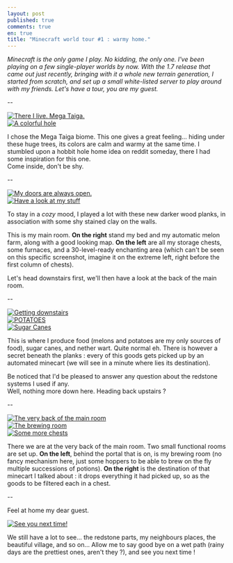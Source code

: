 ```yaml
---
layout: post
published: true
comments: true
en: true
title: "Minecraft world tour #1 : warmy home."
---
```

*Minecraft is the only game I play. No kidding, the only one. I've been playing on a few single-player worlds by now. With the 1.7 release that came out just recently, bringing with it a whole new terrain generation, I started from scratch, and set up a small white-listed server to play around with my friends. Let's have a tour, you are my guest.*

--

[![There I live. Mega Taiga.](http://up.schoewilliam.fr/images/2013-11-21_19.40.37.png)](http://up.schoewilliam.fr/images/2013-11-21_19.40.37.png)  
[![A colorful hole](http://up.schoewilliam.fr/images/2013-11-21_20.55.48.png)](http://up.schoewilliam.fr/images/2013-11-21_20.55.48.png)

I chose the Mega Taiga biome. This one gives a great feeling… hiding under these huge trees, its colors are calm and warmy at the same time. I stumbled upon a hobbit hole home idea on reddit someday, there I had some inspiration for this one.  
Come inside, don't be shy.

--

[![My doors are always open.](http://up.schoewilliam.fr/images/2013-11-21_20.56.02.png)](http://up.schoewilliam.fr/images/2013-11-21_20.56.02.png)  
[![Have a look at my stuff](http://up.schoewilliam.fr/images/2013-11-21_20.56.22.png)](http://up.schoewilliam.fr/images/2013-11-21_20.56.22.png)

To stay in a *cozy* mood, I played a lot with these new darker wood planks, in association with some shy stained clay on the walls.

This is my main room. **On the right** stand my bed and my automatic melon farm, along with a good looking map. **On the left** are all my storage chests, some furnaces, and a 30-level-ready enchanting area (which can't be seen on this specific screenshot, imagine it on the extreme left, right before the first column of chests).

Let's head downstairs first, we'll then have a look at the back of the main room.

--

[![Getting downstairs](http://up.schoewilliam.fr/images/2013-11-21_21.01.42.png)](http://up.schoewilliam.fr/images/2013-11-21_21.01.42.png)  
[![POTATOES](http://up.schoewilliam.fr/images/2013-11-21_21.01.53.png)](http://up.schoewilliam.fr/images/2013-11-21_21.01.53.png)  
[![Sugar Canes](http://up.schoewilliam.fr/images/2013-11-21_21.02.03.png)](http://up.schoewilliam.fr/images/2013-11-21_21.02.03.png)  

This is where I produce food (melons and potatoes are my only sources of food), sugar canes, and nether wart. Quite normal eh. There is however a secret beneath the planks : every of this goods gets picked up by an automated minecart (we will see in a minute where lies its destination).

Be noticed that I'd be pleased to answer any question about the redstone systems I used if any.  
Well, nothing more down here. Heading back upstairs ?

--

[![The very back of the main room](http://up.schoewilliam.fr/images/2013-11-21_21.01.03.png)](http://up.schoewilliam.fr/images/2013-11-21_21.01.03.png)  
[![The brewing room](http://up.schoewilliam.fr/images/2013-11-21_21.01.16.png)](http://up.schoewilliam.fr/images/2013-11-21_21.01.16.png)  
[![Some more chests](http://up.schoewilliam.fr/images/2013-11-21_21.01.07.png)](http://up.schoewilliam.fr/images/2013-11-21_21.01.07.png)

There we are at the very back of the main room. Two small functional rooms are set up. **On the left**, behind the portal that is on, is my brewing room (no fancy mechanism here, just some hoppers to be able to brew on the fly multiple successions of potions). **On the right** is the destination of that minecart I talked about : it drops everything it had picked up, so as the goods to be filtered each in a chest.

--

Feel at home my dear guest.

[![See you next time!](http://up.schoewilliam.fr/images/2013-11-21_22.06.16.png)](http://up.schoewilliam.fr/images/2013-11-21_22.06.16.png)

We still have a lot to see… the redstone parts, my neighbours places, the beautiful village, and so on… Allow me to say good bye on a wet path (rainy days are the prettiest ones, aren't they ?), and see you next time !


